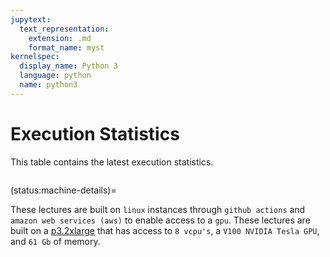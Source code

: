 ```yaml
---
jupytext:
  text_representation:
    extension: .md
    format_name: myst
kernelspec:
  display_name: Python 3
  language: python
  name: python3
---
```


# Execution Statistics

This table contains the latest execution statistics.

```{nb-exec-table}
```

(status:machine-details)=

These lectures are built on `linux` instances through `github actions`  and `amazon web services (aws)` to
enable access to a `gpu`. These lectures are built on a [p3.2xlarge](https://aws.amazon.com/ec2/instance-types/p3/)
that has access to `8 vcpu's`, a `V100 NVIDIA Tesla GPU`, and `61 Gb` of memory.